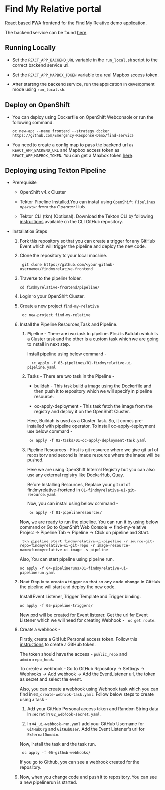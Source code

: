 # Find My Relative portal

React based PWA frontend for the Find My Relative demo application.

The backend service can be found [here](https://github.com/Emergency-Response-Demo/find-service).

## Running Locally

* Set the `REACT_APP_BACKEND_URL` variable in the `run_local.sh` script to the correct backend service url.

* Set the `REACT_APP_MAPBOX_TOKEN` variable to a real Mapbox access token.

* After starting the backend service, run the application in development mode using `run_local.sh`.

## Deploy on OpenShift

* You can deploy using Dockerfile on OpenShift Webconsole or run the following command.
  
  `oc new-app --name frontend --strategy docker https://github.com/Emergency-Response-Demo/find-service`
  
* You need to create a config map to pass the backend url as `REACT_APP_BACKEND_URL` and Mapbox access token as `REACT_APP_MAPBOX_TOKEN`.  You can get a Mapbox token [here](https://account.mapbox.com/). 

## Deploying using Tekton Pipeline

* Prerequisite

    - OpenShift v4.x Cluster.
     
    - Tekton Pipeline Installed.You can install using `OpenShift Pipelines Operator` from the Operator Hub.
    
    - Tekton CLI (tkn) (Optional). Download the Tekton CLI by following [instructions](https://github.com/tektoncd/cli#installing-tkn) available on the CLI GitHub repository.

* Installation Steps

    1. Fork this repository so that you can create a trigger for any GitHub Event which will trigger the pipeline and deploy the new code.
    
    2. Clone the repository to your local machine.
    
       ```
        git clone https://github.com/<your-github-username>/findmyrelative-frontend
       ```
    
    3. Traverse to the pipeline folder.
    
        ```
       cd findmyrelative-frontend/pipeline/
        ```
        
    4. Login to your OpenShift Cluster.
    
    5. Create a new project `find-my-relative`
    
       ```
        oc new-project find-my-relative
       ```
    
    6. Install the Pipeline Resources,Task and Pipeline.
    
        1. Pipeline - There are two task in pipeline. First is Buildah which is a Cluster task and the other is a custom task which we are going to install in next step.
        
            Install pipeline using below command - 
        
           ```
             oc apply -f 03-pipelines/01-findmyrelative-ui-pipeline.yaml 
           ```
         
        2. Tasks - There are two task in the Pipeline - 
            
            - buildah - This task build a image using the Dockerfile and then push it to repository which we will specify in pipeline resource.
            
            - oc-apply-deployment - This task fetch the image from the registry and deploy it on the OpenShift Cluster.
            
            Here, Buildah is used as a Cluster Task. So, it comes pre-installed with pipeline operator. To install oc-apply-deployment use below command -
            
           ```
            oc apply -f 02-tasks/01-oc-apply-deployment-task.yaml
           ```
        
        3. Pipeline Resources - First is git resource where we give git url of repository and second is image resource where the image will be pushed.
        
            Here we are using OpenShift Internal Registry but you can also use any external registry like DockerHub, Quay. 
            
            Before Installing Resources, Replace your git url of findmyrelative-frontend in `01-findmyrelative-ui-git-resource.yaml`
            
            Now, you can install using below command - 
            
           ```
            oc apply -f 01-pipelineresources/
           ```
        
        Now, we are ready to run the pipeline. You can run it by using below command or Go to OpenShift Web Console -> find-my-relative Project -> Pipeline Tab -> Pipeline -> Click on pipeline and Start.
        
        ```
         tkn pipeline start findmyrelative-ui-pipeline -r source-git-repo=findmyrelative-ui-git-repo -r image-resource-name=findmyrelative-ui-image -s pipeline
       ```  
        
        Also, You can start pipeline using pipeline run.      
        
        ``` 
        oc apply -f 04-pipelineruns/01-findmyrelative-ui-pipelinerun.yaml
       ```
              
    7. Next Step is to create a trigger so that on any code change in GitHub the pipeline will start and deploy the new code. 
         
        Install Event Listener, Trigger Template and Trigger binding.
        
        ```
        oc apply -f 05-pipeline-triggers/
        ```
        
        New pod will be created for Event listener. Get the url for Event Listener which we will need for creating Webhook - ` oc get route`.
    
    8. Create a webhook  -
    
        Firstly, create a GitHub Personal access token. Follow this [instructions](https://help.github.com/en/github/authenticating-to-github/creating-a-personal-access-token-for-the-command-line#creating-a-token) to create a GitHub token.
        
        The token should have the access - `public_repo`  and `admin:repo_hook`.  
        
        To create a webhook - Go to GitHub Repository -> Settings -> Webhooks -> Add webhook -> Add the EventListener url, the token as secret and select the event.
        
        Also, you can create a webhook using Webhook task which you can find in `03_create-webhook-task.yaml`. Follow below steps to create using a task - 
        
          1. Add your GitHub Personal access token and Random String data in `secret` in `02_webhook-secret.yaml`.
       
          2. In `04_ui-webhook-run.yaml` add your GitHub Username for `GitHubOrg` and `GitHubUser`. Add the Event Listener's url for `ExternalDomain`.
        
        Now, install the task and the task run.
        
        ```
         oc apply -f 06-github-webhooks/
       ```
        
        If you go to Github, you can see a webhook created for the repository.   
        
    9. Now, when you change code and push it to repository. You can see a new pipelinerun is started.              
        
